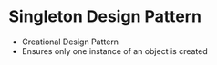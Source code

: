 # Singleton Design Pattern

- Creational Design Pattern
- Ensures only one instance of an object is created



